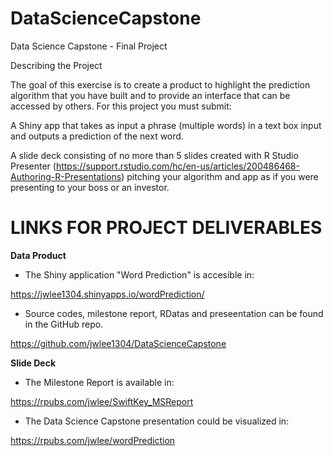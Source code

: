 # DataScienceCapstone

Data Science Capstone - Final Project

Describing the Project

The goal of this exercise is to create a product to highlight the prediction algorithm that you have built and to provide an interface that can be accessed by others. For this project you must submit:

A Shiny app that takes as input a phrase (multiple words) in a text box input and outputs a prediction of the next word.

A slide deck consisting of no more than 5 slides created with R Studio Presenter (https://support.rstudio.com/hc/en-us/articles/200486468-Authoring-R-Presentations) pitching your algorithm and app as if you were presenting to your boss or an investor.



LINKS FOR PROJECT DELIVERABLES
========================================================
**Data Product**

- The Shiny application "Word Prediction" is accesible in:

<https://jwlee1304.shinyapps.io/wordPrediction/>

- Source codes, milestone report, RDatas and preseentation can be found in the GitHub repo. 

<https://github.com/jwlee1304/DataScienceCapstone>

**Slide Deck**

- The Milestone Report is available in: 

<https://rpubs.com/jwlee/SwiftKey_MSReport>

- The Data Science Capstone presentation could be visualized in: 

<https://rpubs.com/jwlee/wordPrediction>
